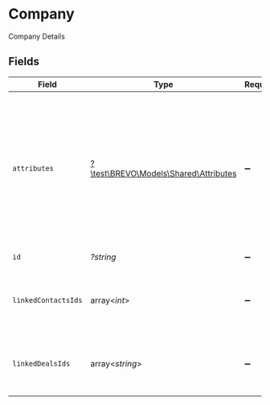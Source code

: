 # Company

Company Details


## Fields

| Field                                                                                                                                                                                                                                                                                                 | Type                                                                                                                                                                                                                                                                                                  | Required                                                                                                                                                                                                                                                                                              | Description                                                                                                                                                                                                                                                                                           | Example                                                                                                                                                                                                                                                                                               |
| ----------------------------------------------------------------------------------------------------------------------------------------------------------------------------------------------------------------------------------------------------------------------------------------------------- | ----------------------------------------------------------------------------------------------------------------------------------------------------------------------------------------------------------------------------------------------------------------------------------------------------- | ----------------------------------------------------------------------------------------------------------------------------------------------------------------------------------------------------------------------------------------------------------------------------------------------------- | ----------------------------------------------------------------------------------------------------------------------------------------------------------------------------------------------------------------------------------------------------------------------------------------------------- | ----------------------------------------------------------------------------------------------------------------------------------------------------------------------------------------------------------------------------------------------------------------------------------------------------- |
| `attributes`                                                                                                                                                                                                                                                                                          | [?\test\BREVO\Models\Shared\Attributes](../../Models/Shared/Attributes.md)                                                                                                                                                                                                                            | :heavy_minus_sign:                                                                                                                                                                                                                                                                                    | Company attributes with values                                                                                                                                                                                                                                                                        | {<br/>"created_at": "2022-01-13T19:04:24.376+05:30",<br/>"domain": "xyz",<br/>"last_updated_at": "2022-04-01T18:47:48.283+05:30",<br/>"name": "text",<br/>"number_of_contacts": 0,<br/>"owner": "62260474111b1101704a9d85",<br/>"owner_assign_date": "2022-04-01T18:21:13.379+05:30",<br/>"phone_number": 8171844192,<br/>"revenue": 10<br/>} |
| `id`                                                                                                                                                                                                                                                                                                  | *?string*                                                                                                                                                                                                                                                                                             | :heavy_minus_sign:                                                                                                                                                                                                                                                                                    | Unique comoany id                                                                                                                                                                                                                                                                                     | 629475917295261d9b1f4403                                                                                                                                                                                                                                                                              |
| `linkedContactsIds`                                                                                                                                                                                                                                                                                   | array<*int*>                                                                                                                                                                                                                                                                                          | :heavy_minus_sign:                                                                                                                                                                                                                                                                                    | Contact ids for contacts linked to this company                                                                                                                                                                                                                                                       | [<br/>1,<br/>2,<br/>3<br/>]                                                                                                                                                                                                                                                                           |
| `linkedDealsIds`                                                                                                                                                                                                                                                                                      | array<*string*>                                                                                                                                                                                                                                                                                       | :heavy_minus_sign:                                                                                                                                                                                                                                                                                    | Deals ids for companies linked to this company                                                                                                                                                                                                                                                        | [<br/>"61a5ce58c5d4795761045990",<br/>"61a5ce58c5d4795761045991",<br/>"61a5ce58c5d4795761045992"<br/>]                                                                                                                                                                                                |